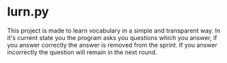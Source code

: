 # lurn.py
This project is made to learn vocabulary in a simple and transparent way.
In it's current state you the program asks you questions which you answer, if you answer correctly the answer is removed from the sprint. If you answer incorrectly the question will remain in the next round.